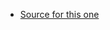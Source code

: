 - [Source for this one](https://dev.to/fizy_hector/-containerizing-your-full-stack-node-app-using-docker-compose-4lnk)
